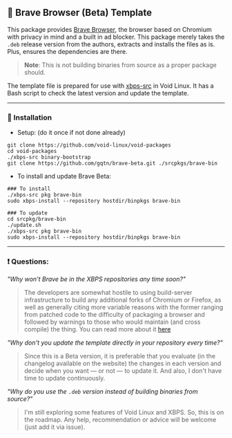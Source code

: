 ## 🦁 Brave Browser (Beta) Template
This package provides [Brave Browser](https://brave.com/), the browser based on Chromium with privacy in mind and a built in ad blocker. This package merely takes the `.deb` release version from the authors, extracts and installs the files as is. Plus, ensures the dependencies are there.
> **Note**: This is not building binaries from source as a proper package should.

The template file is prepared for use with [xbps-src](https://github.com/void-linux/void-packages) in Void Linux. It has a Bash script to check the latest version and update the template.

---
### 🚀 Installation
- Setup: (do it once if not done already)
```
git clone https://github.com/void-linux/void-packages
cd void-packages
./xbps-src binary-bootstrap
git clone https://github.com/gqtn/brave-beta.git ./srcpkgs/brave-bin
```
- To install and update Brave Beta:
```
### To install
./xbps-src pkg brave-bin
sudo xbps-install --repository hostdir/binpkgs brave-bin

### To update
cd srcpkg/brave-bin
./update.sh
./xbps-src pkg brave-bin
sudo xbps-install --repository hostdir/binpkgs brave-bin
```

---
### ❗ Questions:
*"Why won't Brave be in the XBPS repositories any time soon?"*
> The developers are somewhat hostile to using build-server infrastructure to build any additional forks of Chromium or Firefox, as well as generally citing more variable reasons with the former ranging from patched code to the difficulty of packaging a browser and followed by warnings to those who would maintain (and cross compile) the thing.
> You can read more about it [here](https://github.com/void-linux/void-packages/issues/5444)

*"Why don't you update the template directly in your repository every time?"*
> Since this is a Beta version, it is preferable that you evaluate (in the changelog available on the website) the changes in each version and decide when you want — or not — to update it. And also, I don't have time to update continuously.

*"Why do you use the `.deb` version instead of building binaries from source?"*
> I'm still exploring some features of Void Linux and XBPS. So, this is on the roadmap. Any help, recommendation or advice will be welcome (just add it via issue).
